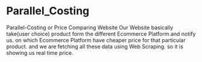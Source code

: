# Parallel_Costing
Parallel-Costing or Price Comparing Website Our Website basically take(user choice) product form the different Ecommerce Platform and notify us. on which Ecommerce Platform have cheaper price for that particular product. and we are fetching all these data using Web Scraping. so it is showing us real time price.
